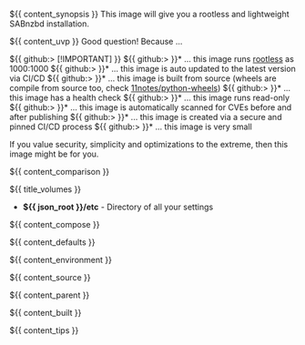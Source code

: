 ${{ content_synopsis }} This image will give you a rootless and lightweight SABnzbd installation.



${{ content_uvp }} Good question! Because ...

${{ github:> [!IMPORTANT] }}
${{ github:> }}* ... this image runs [rootless](https://github.com/11notes/RTFM/blob/main/linux/container/image/rootless.md) as 1000:1000
${{ github:> }}* ... this image is auto updated to the latest version via CI/CD
${{ github:> }}* ... this image is built from source (wheels are compile from source too, check [11notes/python-wheels](https://github.com/11notes/python-wheels))
${{ github:> }}* ... this image has a health check
${{ github:> }}* ... this image runs read-only
${{ github:> }}* ... this image is automatically scanned for CVEs before and after publishing
${{ github:> }}* ... this image is created via a secure and pinned CI/CD process
${{ github:> }}* ... this image is very small

If you value security, simplicity and optimizations to the extreme, then this image might be for you.

${{ content_comparison }}

${{ title_volumes }}
* **${{ json_root }}/etc** - Directory of all your settings

${{ content_compose }}

${{ content_defaults }}

${{ content_environment }}

${{ content_source }}

${{ content_parent }}

${{ content_built }}

${{ content_tips }}